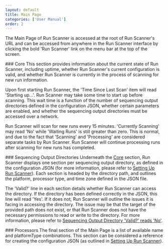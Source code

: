 ```yaml
---
layout: default
title: Main Page
categories: ['User Manual']
order: 2
---
```


<!-- TODO: Add image without any identifiable info in it -->

The Main Page of Run Scanner is accessed at the root of Run Scanner's URL and can be accessed from anywhere in the Run Scanner interface by clicking the bold 'Run Scanner' link on the menu bar at the top of the screen.

<a id="core" />
### Core
This section provides information about the current state of Run Scanner, including uptime, whether Run Scanner's current configuration is valid, and whether Run Scanner is currently in the process of scanning for new run information. 

Upon first starting Run Scanner, the 'Time Since Last Scan' item will read 'Starting up...'. Run Scanner may take some time to start up before scanning. This wait time is a function of the number of sequencing output directories defined in the configuration JSON, whether certain parameters are enabled, and whether the sequencing output directories must be accessed over a network. <!-- Is this accurate? -->

Run Scanner will scan for new runs every 15 minutes. 'Currently Scanning' may read 'No' while 'Waiting Runs' is still greater than zero. This is normal, and due to the fact that 'Scanning' and 'Processing' are considered separate tasks by Run Scanner. Run Scanner will continue processing runs after scanning for new runs has completed. 

<a id="sequencers" />
### Sequencing Output Directories
Underneath the <a href="#core">Core</a> section, Run Scanner displays one section per sequencing output directory, as defined in the configuration JSON (for more information, please refer to <a href="installation.html#setup">Setting Up Run Scanner</a>). Each section is headed by the directory path, and outlines the platform, processor type, and time zone defined in the JSON file. 

The 'Valid?' line in each section details whether Run Scanner can access the directory. If the directory has been defined correctly in the JSON, this line will read 'Yes'. If it does not, Run Scanner will outline the issues it is facing in accessing the directory. The issue may be that the target of the provided path does not exist, or that Run Scanner does not have the necessary permissions to read or write to the directory. For more information, please refer to <a href="troubleshooting.html#SequencerInvalid">Sequencing Output Directory 'Valid?' reads 'No'</a>.

<a id="processors" />
### Processors
The final section of the Main Page is a list of available name and platformType combinations. This section can be considered a reference for creating the configuration JSON (as outlined in <a href="installation.html#setup">Setting Up Run Scanner</a>). 
